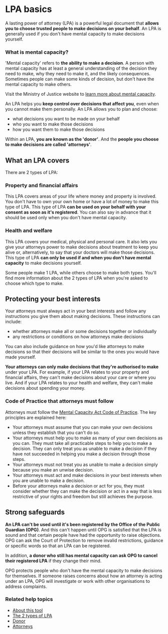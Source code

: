 # LPA basics

A lasting power of attorney (LPA) is a powerful legal document that **allows you to choose trusted people to make decisions on your behalf**. An LPA is generally used if you don't have mental capacity to make decisions yourself.

### What is mental capacity?

'Mental capacity' refers to **the ability to make a decision**. A person with mental capacity has at least a general understanding of the decision they need to make, why they need to make it, and the likely consequences. Sometimes people can make some kinds of decision, but don't have the mental capacity to make others.

Visit the Ministry of Justice website to <a href="http://www.justice.gov.uk/protecting-the-vulnerable/mental-capacity-act" rel="external" target="_blank">learn more about mental capacity</a>.

An LPA helps you **keep control over decisions that affect you**, even when you cannot make them personally. An LPA allows you to plan and choose:

* what decisions you want to be made on your behalf
* who you want to make those decisions
* how you want them to make those decisions

Within an LPA, **you are known as the 'donor'**. And the **people you choose to make decisions are called 'attorneys'**.

## What an LPA covers
There are 2 types of LPA:

### Property and financial affairs
This LPA covers areas of your life where money and property is involved. You don't have to own your own home or have a lot of money to make this type of LPA. This type of LPA **can be used on your behalf with your consent as soon as it's registered**. You can also say in advance that it should be used only when you don't have mental capacity.

### Health and welfare
This LPA covers your medical, physical and personal care. It also lets you give your attorneys power to make decisions about treatment to keep you alive or, alternatively, to say that your doctors will make those decisions. This type of LPA **can only be used if and when you don't have mental capacity** to make decisions yourself.

Some people make 1 LPA, while others choose to make both types. You'll find more information about the 2 types of LPA when you're asked to choose which type to make.

## Protecting your best interests

Your attorneys must always act in your best interests and follow any instructions you give them about making decisions. These instructions can include:

* whether attorneys make all or some decisions together or individually
* any restrictions or conditions on how attorneys make decisions

You can also include guidance on how you'd like attorneys to make decisions so that their decisions will be similar to the ones you would have made yourself.

**Your attorneys can only make decisions that they're authorised to make** under your LPA. For example, if your LPA relates to your property and financial affairs, they can't make decisions about your care or where you live. And if your LPA relates to your health and welfare, they can't make decisions about spending your money.

### Code of Practice that attorneys must follow

Attorneys must follow the <a href="http://www.justice.gov.uk/protecting-the-vulnerable/mental-capacity-act" rel="external" target="_blank">Mental Capacity Act Code of Practice</a>. The key principles are explained here:

* Your attorneys must assume that you can make your own decisions unless they establish that you can't do so.
* Your attorneys must help you to make as many of your own decisions as you can. They must take all practicable steps to help you to make a decision. They can only treat you as unable to make a decision if they have not succeeded in helping you make a decision through those steps.
* Your attorneys must not treat you as unable to make a decision simply because you make an unwise decision.
* Your attorneys must act and make decisions in your best interests when you are unable to make a decision.
* Before your attorneys make a decision or act for you, they must consider whether they can make the decision or act in a way that is less restrictive of your rights and freedom but still achieves the purpose.

## Strong safeguards

**An LPA can't be used until it's been registered by the Office of the Public Guardian (OPG)**. And this can't happen until OPG is satisfied that the LPA is sound and that certain people have had the opportunity to raise objections. OPG can ask the Court of Protection to remove invalid restrictions, guidance or specific words so that an LPA can be registered.

In addition, **a donor who still has mental capacity can ask OPG to cancel their registered LPA** if they change their mind.

OPG protects people who don't have the mental capacity to make decisions for themselves. If someone raises concerns about how an attorney is acting under an LPA, OPG will investigate or work with other organisations to address complaints.

### Related help topics

* [About this tool](#/help/about-this-tool)
* [The 2 types of LPA](#/help/the-2-types-of-lpa)
* [Donor](#/help/donor)
* [Attorneys](#/help/attorneys)



